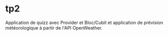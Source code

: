 # tp2

Application de quizz avec Provider et Bloc/Cubit et application de prévision météorologique à partir de l'API OpenWeather.
